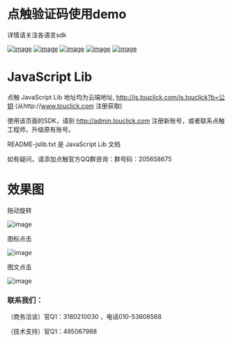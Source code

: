 # 点触验证码使用demo

详情请关注各语言sdk

[![image](https://raw.githubusercontent.com/zyayhj/captcha-demo/master/images/JAVA4.png)](https://github.com/zyayhj/captcha-demo/tree/master/java-sdk)
[![image](https://raw.githubusercontent.com/zyayhj/captcha-demo/master/images/PHP4.png)](https://github.com/zyayhj/captcha-demo/tree/master/php-sdk)
[![image](https://raw.githubusercontent.com/zyayhj/captcha-demo/master/images/python4.png)](https://github.com/zyayhj/captcha-demo/tree/master/python-sdk)
[![image](https://raw.githubusercontent.com/zyayhj/captcha-demo/master/images/GO4.png)](https://github.com/zyayhj/captcha-demo/tree/master/go-sdk)
[![image](https://raw.githubusercontent.com/zyayhj/captcha-demo/master/images/JS4.png)](https://github.com/zyayhj/captcha-demo/tree/master/nodejs-demo)


# JavaScript Lib 

点触 JavaScript Lib 地址均为云端地址, http://js.touclick.com/js.touclick?b=公钥 (从http://www.touclick.com 注册获取)

使用该页面的SDK，请到 http://admin.touclick.com 注册新账号，或者联系点触工程师，升级原有账号。

README-jslib.txt 是 JavaScript Lib 文档 

如有疑问，请添加点触官方QQ群咨询：群号码：205658675


# 效果图

拖动旋转

![image](https://raw.githubusercontent.com/zyayhj/captcha-demo/master/images/rotate.png)

图标点击

![image](https://raw.githubusercontent.com/zyayhj/captcha-demo/master/images/block.png)

图文点击

![image](https://raw.githubusercontent.com/zyayhj/captcha-demo/master/images/classical_new.png)


### 联系我们：
（商务洽谈）官Q1：3180210030 ，电话010-53608568

（技术支持）官Q1：495067988  
